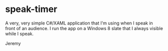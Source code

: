 speak-timer
===========

A very, very simple C#/XAML application that I'm using when I speak in front of an audience.
I run the app on a Windows 8 slate that I always visible while I speak.

Jeremy